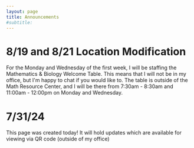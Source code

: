 ```yaml
---
layout: page
title: Announcements
#subtitle: 
---
```

# 8/19 and 8/21 Location Modification
For the Monday and Wednesday of the first week, I will be staffing the Mathematics & Biology Welcome Table. This means that I will not be in my office, but I'm happy to chat if you would like to. The table is outside of the Math Resource Center, and I will be there from 7:30am - 8:30am and 11:00am - 12:00pm on Monday and Wednesday. 

# 7/31/24
This page was created today! It will hold updates which are available for viewing via QR code (outside of my office)